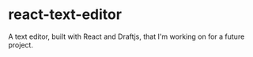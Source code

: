 # react-text-editor
A text editor, built with React and Draftjs, that I'm working on for a future project.
